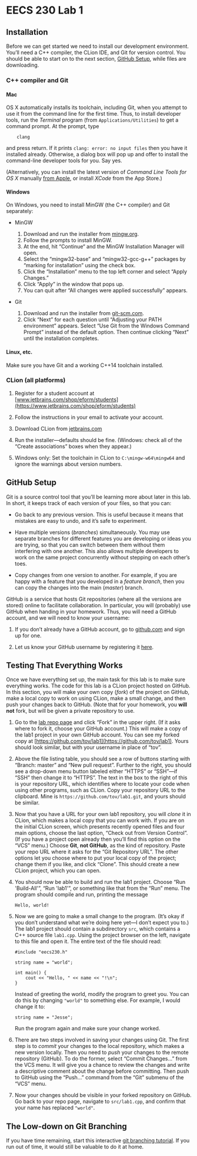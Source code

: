 # EECS 230 Lab 1

## Installation

Before we can get started we need to install our development environment. You’ll need a C++ compiler, the CLion IDE, and Git for version control. You should be able to start on to the next section, [GitHub Setup](#github-setup), while files are downloading.

### C++ compiler and Git

#### Mac

OS X automatically installs its toolchain, including Git, when you attempt to use it from the command line for the first time. Thus, to install developer tools, run the *Terminal* program (from `Applications/Utilities`) to get a command prompt. At the prompt, type

```
    clang
```

and press return. If it prints `clang: error: no input files` then you have it installed already. Otherwise, a dialog box will pop up and offer to install the command-line developer tools for you. Say yes.

(Alternatively, you can install the latest version of *Command Line Tools for OS X* manually [from Apple](https://developer.apple.com/downloads/), or install *XCode* from the App Store.)

#### Windows

On Windows, you need to install MinGW (the C++ compiler) and Git separately:

  - MinGW

    1.  Download and run the installer from [mingw.org](http://sourceforge.net/projects/mingw-w64/files/Toolchains%20targetting%20Win32/Personal%20Builds/mingw-builds/installer/mingw-w64-install.exe/download).
    2.  Follow the prompts to install MinGW.
    3.  At the end, hit “Continue“ and the MinGW Installation Manager will open.
    4.  Select the “mingw32-base” and “mingw32-gcc-g++” packages by “marking for installation” using the check box.
    5.  Click the “Installation” menu to the top left corner and select “Apply Changes.”
    6.  Click “Apply” in the window that pops up.
    7.  You can quit after “All changes were applied successfully” appears.

  - Git

    1.  Download and run the installer from [git-scm.com](https://git-scm.com/download/win).
    2.  Click “Next” for each question until “Adjusting your PATH environment” appears. Select “Use Git from the Windows Command Prompt” instead of the default option. Then continue clicking “Next” until the installation completes.

#### Linux, etc.

Make sure you have Git and a working C++14 toolchain installed.

### CLion (all platforms)

1.  Register for a student account at [www.jetbrains.com/shop/eform/students](https://www.jetbrains.com/shop/eform/students)

2.  Follow the instructions in your email to activate your account.

3.  Download CLion from [jetbrains.com](https://www.jetbrains.com/clion/download)

4.  Run the installer—defaults should be fine. (Windows: check all of the “Create associations” boxes when they appear.)

5.  Windows only: Set the toolchain in CLion to `C:\mingw-w64\mingw64` and ignore the warnings about version numbers.

## GitHub Setup

Git is a source control tool that you’ll be learning more about later in this lab. In short, it keeps track of each version of your files, so that you can:

  - Go back to any previous version. This is useful because it means that mistakes are easy to undo, and it’s safe to experiment.

  - Have multiple versions (*branches*) simultaneously. You may use separate branches for different features you are developing or ideas you are trying, so that you can switch between them without them interfering with one another. This also allows multiple developers to work on the same project concurrently without stepping on each other’s toes.

  - Copy changes from one version to another. For example, if you are happy with a feature that you developed in a *feature branch*, then you can copy the changes into the main (*master*) branch.

GitHub is a service that hosts Git repositories (where all the versions are stored) online to facilitate collaboration. In particular, you will (probably) use GitHub when handing in your homework. Thus, you will need a GitHub account, and we will need to know your username:

1.  If you don’t already have a GitHub account, go to [github.com](https://github.com/) and sign up for one.

2.  Let us know your GitHub username by registering it [here](http://goo.gl/forms/fjlXl51Lsq).

## Testing That Everything Works

Once we have everything set up, the main task for this lab is to make sure everything works. The code for this lab is a CLion project hosted on GitHub. In this section, you will make your own copy (*fork*) of the project on GitHub, make a local copy to work on using CLion, make a small change, and then push your changes back to GitHub. (Note that for your homework, you **will not** fork, but will be given a private repository to use.

1. Go to the [lab repo page](https://github.com/eecs230/lab1) and click “Fork” in the upper right. (If it asks where to fork it, choose your GitHub account.) This will make a copy of the lab1 project in your own GitHub account. You can see my forked copy at [https://github.com/tov/lab1](https://github.com/tov/lab1). Yours should look similar, but with your username in place of “tov”.

2. Above the file listing table, you should see a row of buttons starting with “Branch: master” and “New pull request”. Further to the right, you should see a drop-down menu button labeled either “HTTPS” or “SSH”—if “SSH” then change it to “HTTPS”. The text in the box to the right of this is your repository URL, which identifies where to locate your code when using other programs, such as CLion. Copy your repository URL to the clipboard. Mine is `https://github.com/tov/lab1.git`, and yours should be similar.

3. Now that you have a URL for your own lab1 repository, you will *clone* it in CLion, which makes a local copy that you can work with. If you are on the initial CLion screen, which presents recently opened files and four main options, choose the last option, “Check out from Version Control”. (If you have a project open already then you’ll find this option on the “VCS” menu.) Choose **Git**, **not GitHub**, as the kind of repository. Paste your repo URL where it asks for the “Git Repository URL”. The other options let you choose where to put your local copy of the project; change them if you like, and click “Clone”. This should create a new CLion project, which you can open.

4.  You should now be able to build and run the lab1 project. Choose “Run 'Build-All'”, “Run 'lab1'”, or something like that from the “Run” menu. The program should compile and run, printing the message

    ```
    Hello, world!
    ```

5.  Now we are going to make a small change to the program. (It’s okay if you don’t understand what we’re doing here yet—I don’t expect you to.) The lab1 project should contain a subdirectory `src`, which contains a C++ source file `lab1.cpp`. Using the project browser on the left, navigate to this file and open it. The entire text of the file should read:

    ```
    #include "eecs230.h"

    string name = "world";

    int main() {
        cout << "Hello, " << name << "!\n";
    }
    ```

    Instead of greeting the world, modify the program to greet you. You can do this by changing `"world"` to something else. For example, I would change it to:

    ```
    string name = "Jesse";
    ```

    Run the program again and make sure your change worked.

6. There are two steps involved in saving your changes using Git. The first step is to *commit* your changes to the local repository, which makes a new version locally. Then you need to *push* your changes to the remote repository (GitHub). To do the former, select “Commit Changes...” from the VCS menu. It will give you a chance to review the changes and write a descriptive comment about the change before committing. Then push to GitHub using the “Push...” command from the “Git” submenu of the “VCS” menu.

7. Now your changes should be visible in your forked repository on GitHub. Go back to your repo page, navigate to `src/lab1.cpp`, and confirm that your name has replaced `"world"`.

## The Low-down on Git Branching

If you have time remaining, start this interactive [git branching tutorial](http://pcottle.github.io/learnGitBranching/). If you run out of time, it would still be valuable to do it at home.
